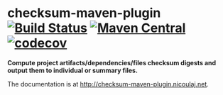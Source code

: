 checksum-maven-plugin [![Build Status](https://travis-ci.org/nicoulaj/checksum-maven-plugin.svg)](https://travis-ci.org/nicoulaj/checksum-maven-plugin) [![Maven Central](https://maven-badges.herokuapp.com/maven-central/net.nicoulaj.maven.plugins/checksum-maven-plugin/badge.svg)](https://maven-badges.herokuapp.com/maven-central/net.nicoulaj.maven.plugins/checksum-maven-plugin) [![codecov](https://codecov.io/gh/nicoulaj/checksum-maven-plugin/branch/master/graph/badge.svg)](https://codecov.io/gh/nicoulaj/checksum-maven-plugin)
=================================================================================================================================================================================================================================================================================================================================================================================================================================================================================================================================================

**Compute project artifacts/dependencies/files checksum digests and output them to individual or summary files.**

The documentation is at <http://checksum-maven-plugin.nicoulaj.net>.
